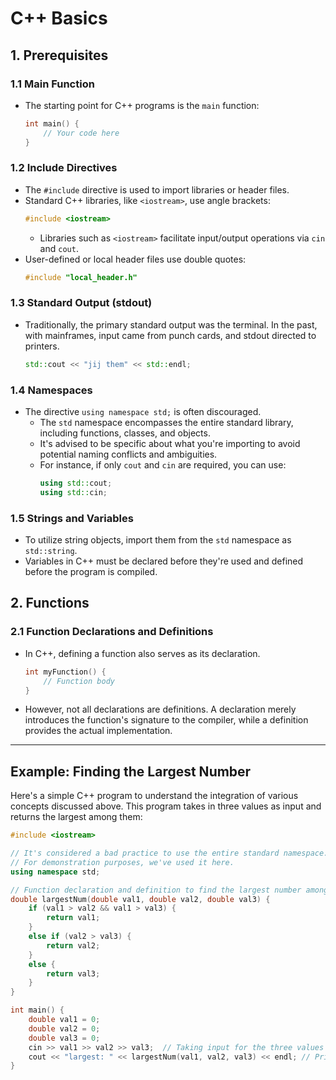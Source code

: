 # **C++ Basics**

## **1. Prerequisites**

### **1.1 Main Function**
- The starting point for C++ programs is the `main` function:
  ```cpp
  int main() {
      // Your code here
  }
  ```

### **1.2 Include Directives**
- The `#include` directive is used to import libraries or header files.
- Standard C++ libraries, like `<iostream>`, use angle brackets:
  ```cpp
  #include <iostream>
  ```
  - Libraries such as `<iostream>` facilitate input/output operations via `cin` and `cout`.
- User-defined or local header files use double quotes:
  ```cpp
  #include "local_header.h"
  ```

### **1.3 Standard Output (stdout)**
- Traditionally, the primary standard output was the terminal. In the past, with mainframes, input came from punch cards, and stdout directed to printers.
  ```cpp
  std::cout << "jij them" << std::endl;
  ```

### **1.4 Namespaces**
- The directive `using namespace std;` is often discouraged.
  - The `std` namespace encompasses the entire standard library, including functions, classes, and objects.
  - It's advised to be specific about what you're importing to avoid potential naming conflicts and ambiguities.
  - For instance, if only `cout` and `cin` are required, you can use:
    ```cpp
    using std::cout;
    using std::cin;
    ```

### **1.5 Strings and Variables**
- To utilize string objects, import them from the `std` namespace as `std::string`.
- Variables in C++ must be declared before they're used and defined before the program is compiled.

## **2. Functions**

### **2.1 Function Declarations and Definitions**
- In C++, defining a function also serves as its declaration.
  ```cpp
  int myFunction() {
      // Function body
  }
  ```
- However, not all declarations are definitions. A declaration merely introduces the function's signature to the compiler, while a definition provides the actual implementation.

---

## **Example: Finding the Largest Number**
Here's a simple C++ program to understand the integration of various concepts discussed above. This program takes in three values as input and returns the largest among them:

```cpp
#include <iostream>

// It's considered a bad practice to use the entire standard namespace. 
// For demonstration purposes, we've used it here.
using namespace std; 

// Function declaration and definition to find the largest number among three.
double largestNum(double val1, double val2, double val3) {
    if (val1 > val2 && val1 > val3) {
        return val1;
    }
    else if (val2 > val3) {
        return val2;
    }
    else {
        return val3;
    }
}

int main() {
    double val1 = 0;
    double val2 = 0;
    double val3 = 0;
    cin >> val1 >> val2 >> val3;  // Taking input for the three values
    cout << "largest: " << largestNum(val1, val2, val3) << endl; // Printing the largest value among the three
}
```
